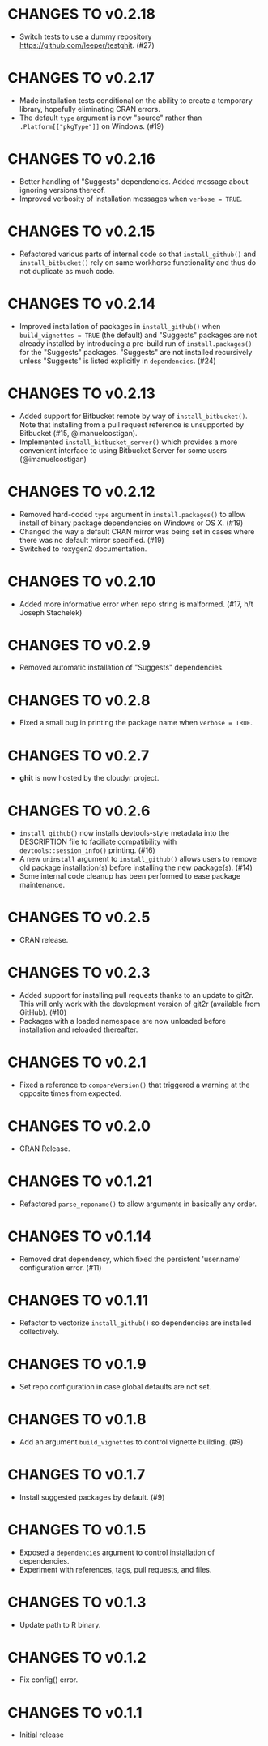 # CHANGES TO v0.2.18

* Switch tests to use a dummy repository <https://github.com/leeper/testghit>. (#27)

# CHANGES TO v0.2.17

* Made installation tests conditional on the ability to create a temporary library, hopefully eliminating CRAN errors.
* The default `type` argument is now "source" rather than `.Platform[["pkgType"]]` on Windows. (#19)

# CHANGES TO v0.2.16

* Better handling of "Suggests" dependencies. Added message about ignoring versions thereof.
* Improved verbosity of installation messages when `verbose = TRUE`.

# CHANGES TO v0.2.15

* Refactored various parts of internal code so that `install_github()` and `install_bitbucket()` rely on same workhorse functionality and thus do not duplicate as much code.

# CHANGES TO v0.2.14

* Improved installation of packages in `install_github()` when `build_vignettes = TRUE` (the default) and "Suggests" packages are not already installed by introducing a pre-build run of `install.packages()` for the "Suggests" packages. "Suggests" are not installed recursively unless "Suggests" is listed explicitly in `dependencies`. (#24)

# CHANGES TO v0.2.13

* Added support for Bitbucket remote by way of `install_bitbucket()`. Note that installing from a pull request reference is unsupported by Bitbucket (#15, @imanuelcostigan).
* Implemented `install_bitbucket_server()` which provides a more convenient interface to using Bitbucket Server for some users (@imanuelcostigan)

# CHANGES TO v0.2.12

 * Removed hard-coded `type` argument in `install.packages()` to allow install of binary package dependencies on Windows or OS X. (#19)
 * Changed the way a default CRAN mirror was being set in cases where there was no default mirror specified. (#19)
 * Switched to roxygen2 documentation.

# CHANGES TO v0.2.10

 * Added more informative error when repo string is malformed. (#17, h/t Joseph Stachelek)

# CHANGES TO v0.2.9

 * Removed automatic installation of "Suggests" dependencies.

# CHANGES TO v0.2.8

 * Fixed a small bug in printing the package name when `verbose = TRUE`.

# CHANGES TO v0.2.7 

 * **ghit** is now hosted by the cloudyr project.

# CHANGES TO v0.2.6 

 * `install_github()` now installs devtools-style metadata into the DESCRIPTION file to faciliate compatibility with `devtools::session_info()` printing. (#16)
 * A new `uninstall` argument to `install_github()` allows users to remove old package installation(s) before installing the new package(s). (#14)
 * Some internal code cleanup has been performed to ease package maintenance.

# CHANGES TO v0.2.5 

 * CRAN release.

# CHANGES TO v0.2.3 

 * Added support for installing pull requests thanks to an update to git2r. This will only work with the development version of git2r (available from GitHub). (#10)
 * Packages with a loaded namespace are now unloaded before installation and reloaded thereafter.

# CHANGES TO v0.2.1 

 * Fixed a reference to `compareVersion()` that triggered a warning at the opposite times from expected.

# CHANGES TO v0.2.0 

 * CRAN Release.

# CHANGES TO v0.1.21 

 * Refactored `parse_reponame()` to allow arguments in basically any order.

# CHANGES TO v0.1.14 

 * Removed drat dependency, which fixed the persistent 'user.name' configuration error. (#11)

# CHANGES TO v0.1.11 

 * Refactor to vectorize `install_github()` so dependencies are installed collectively.

# CHANGES TO v0.1.9 

 * Set repo configuration in case global defaults are not set.

# CHANGES TO v0.1.8 

 * Add an argument `build_vignettes` to control vignette building. (#9)

# CHANGES TO v0.1.7 

 * Install suggested packages by default. (#9)

# CHANGES TO v0.1.5 

 * Exposed a `dependencies` argument to control installation of dependencies.
 * Experiment with references, tags, pull requests, and files.

# CHANGES TO v0.1.3 

 * Update path to R binary.

# CHANGES TO v0.1.2 

 * Fix config() error.

# CHANGES TO v0.1.1 

 * Initial release
